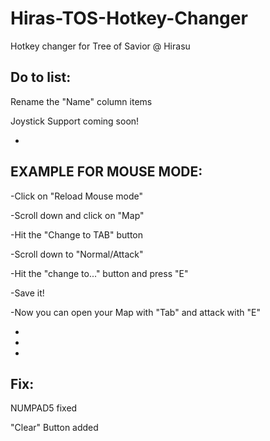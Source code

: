 # Hiras-TOS-Hotkey-Changer
Hotkey changer for Tree of Savior @ Hirasu

Do to list:
-
Rename the "Name" column items

Joystick Support coming soon!

-
EXAMPLE FOR MOUSE MODE:
-
-Click on "Reload Mouse mode"

-Scroll down and click on "Map"

-Hit the "Change to TAB" button 

-Scroll down to "Normal/Attack"

-Hit the "change to..." button and press "E"

-Save it!

-Now you can open your Map with "Tab" and attack with "E"


-
-
-
Fix:
-
NUMPAD5 fixed

"Clear" Button added


